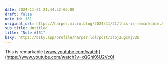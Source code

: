```yaml
---
date: 2024-11-21 21:44:52-06:00
draft: false
note_id: 151
original_url: https://harper.micro.blog/2024/11/21/this-is-remarkable.html
sub_title: Untitled
title: "Note #151"
bsky: https://bsky.app/profile/harper.lol/post/3lbj2ugxmjv26
---
```


This is remarkable [www.youtube.com/watch](https://www.youtube.com/watch?v=xQGhK6U2Vc0)
